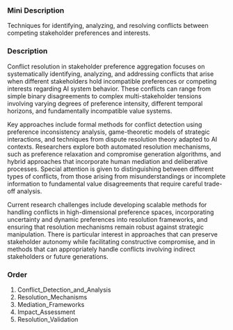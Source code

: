 ### Mini Description

Techniques for identifying, analyzing, and resolving conflicts between competing stakeholder preferences and interests.

### Description

Conflict resolution in stakeholder preference aggregation focuses on systematically identifying, analyzing, and addressing conflicts that arise when different stakeholders hold incompatible preferences or competing interests regarding AI system behavior. These conflicts can range from simple binary disagreements to complex multi-stakeholder tensions involving varying degrees of preference intensity, different temporal horizons, and fundamentally incompatible value systems.

Key approaches include formal methods for conflict detection using preference inconsistency analysis, game-theoretic models of strategic interactions, and techniques from dispute resolution theory adapted to AI contexts. Researchers explore both automated resolution mechanisms, such as preference relaxation and compromise generation algorithms, and hybrid approaches that incorporate human mediation and deliberative processes. Special attention is given to distinguishing between different types of conflicts, from those arising from misunderstandings or incomplete information to fundamental value disagreements that require careful trade-off analysis.

Current research challenges include developing scalable methods for handling conflicts in high-dimensional preference spaces, incorporating uncertainty and dynamic preferences into resolution frameworks, and ensuring that resolution mechanisms remain robust against strategic manipulation. There is particular interest in approaches that can preserve stakeholder autonomy while facilitating constructive compromise, and in methods that can appropriately handle conflicts involving indirect stakeholders or future generations.

### Order

1. Conflict_Detection_and_Analysis
2. Resolution_Mechanisms
3. Mediation_Frameworks
4. Impact_Assessment
5. Resolution_Validation
